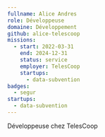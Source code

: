 ```yaml
---
fullname: Alice Andres
role: Développeuse
domaine: Développement
github: alice-telescoop
missions:
  - start: 2022-03-31
    end: 2024-12-31
    status: service
    employer: TelesCoop
    startups:
      - data-subvention
badges:
  - segur
startups:
  - data-subvention
---
```

Développeuse chez TelesCoop